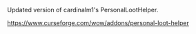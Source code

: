 Updated version of cardinalm1's PersonalLootHelper.

https://www.curseforge.com/wow/addons/personal-loot-helper
